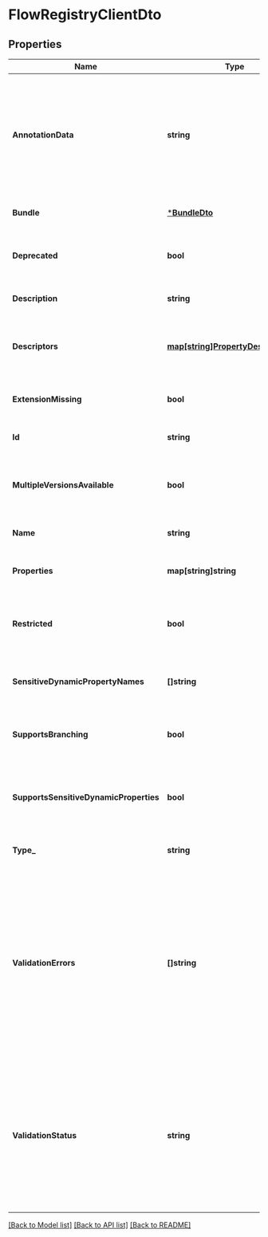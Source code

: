 # FlowRegistryClientDto

## Properties
Name | Type | Description | Notes
------------ | ------------- | ------------- | -------------
**AnnotationData** | **string** | The annotation data for the registry client. This is how the custom UI relays configuration to the registry client. | [optional] [default to null]
**Bundle** | [***BundleDto**](BundleDTO.md) |  | [optional] [default to null]
**Deprecated** | **bool** | Whether the registry client has been deprecated. | [optional] [default to null]
**Description** | **string** | The registry description | [optional] [default to null]
**Descriptors** | [**map[string]PropertyDescriptorDto**](PropertyDescriptorDTO.md) | The descriptors for the registry client properties. | [optional] [default to null]
**ExtensionMissing** | **bool** | Whether the underlying extension is missing. | [optional] [default to null]
**Id** | **string** | The registry identifier | [optional] [default to null]
**MultipleVersionsAvailable** | **bool** | Whether the flow registry client has multiple versions available. | [optional] [default to null]
**Name** | **string** | The registry name | [optional] [default to null]
**Properties** | **map[string]string** | The properties of the registry client. | [optional] [default to null]
**Restricted** | **bool** | Whether the registry client requires elevated privileges. | [optional] [default to null]
**SensitiveDynamicPropertyNames** | **[]string** | Set of sensitive dynamic property names | [optional] [default to null]
**SupportsBranching** | **bool** | Whether the registry client supports branching. | [optional] [default to null]
**SupportsSensitiveDynamicProperties** | **bool** | Whether the registry client supports sensitive dynamic properties. | [optional] [default to null]
**Type_** | **string** | The type of the registry client. | [optional] [default to null]
**ValidationErrors** | **[]string** | Gets the validation errors from the registry client. These validation errors represent the problems with the registry client that must be resolved before it can be used for interacting with the flow registry. | [optional] [default to null]
**ValidationStatus** | **string** | Indicates whether the Registry Client is valid, invalid, or still in the process of validating (i.e., it is unknown whether or not the Registry Client is valid) | [optional] [default to null]

[[Back to Model list]](../README.md#documentation-for-models) [[Back to API list]](../README.md#documentation-for-api-endpoints) [[Back to README]](../README.md)

